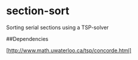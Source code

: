 section-sort
============

Sorting serial sections using a TSP-solver

##Dependencies

[http://www.math.uwaterloo.ca/tsp/concorde.html]


